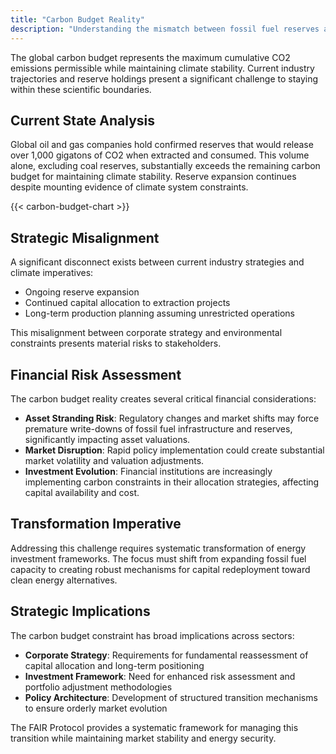 ```yaml
---
title: "Carbon Budget Reality"
description: "Understanding the mismatch between fossil fuel reserves and climate stability"
---
```



The global carbon budget represents the maximum cumulative CO2 emissions permissible while maintaining climate stability. Current industry trajectories and reserve holdings present a significant challenge to staying within these scientific boundaries.

## Current State Analysis

Global oil and gas companies hold confirmed reserves that would release over 1,000 gigatons of CO2 when extracted and consumed. This volume alone, excluding coal reserves, substantially exceeds the remaining carbon budget for maintaining climate stability. Reserve expansion continues despite mounting evidence of climate system constraints.

{{< carbon-budget-chart >}}

## Strategic Misalignment

A significant disconnect exists between current industry strategies and climate imperatives:
- Ongoing reserve expansion
- Continued capital allocation to extraction projects
- Long-term production planning assuming unrestricted operations

This misalignment between corporate strategy and environmental constraints presents material risks to stakeholders.

## Financial Risk Assessment

The carbon budget reality creates several critical financial considerations:

- **Asset Stranding Risk**: Regulatory changes and market shifts may force premature write-downs of fossil fuel infrastructure and reserves, significantly impacting asset valuations.
- **Market Disruption**: Rapid policy implementation could create substantial market volatility and valuation adjustments.
- **Investment Evolution**: Financial institutions are increasingly implementing carbon constraints in their allocation strategies, affecting capital availability and cost.

## Transformation Imperative

Addressing this challenge requires systematic transformation of energy investment frameworks. The focus must shift from expanding fossil fuel capacity to creating robust mechanisms for capital redeployment toward clean energy alternatives.

## Strategic Implications

The carbon budget constraint has broad implications across sectors:

- **Corporate Strategy**: Requirements for fundamental reassessment of capital allocation and long-term positioning
- **Investment Framework**: Need for enhanced risk assessment and portfolio adjustment methodologies
- **Policy Architecture**: Development of structured transition mechanisms to ensure orderly market evolution

The FAIR Protocol provides a systematic framework for managing this transition while maintaining market stability and energy security.